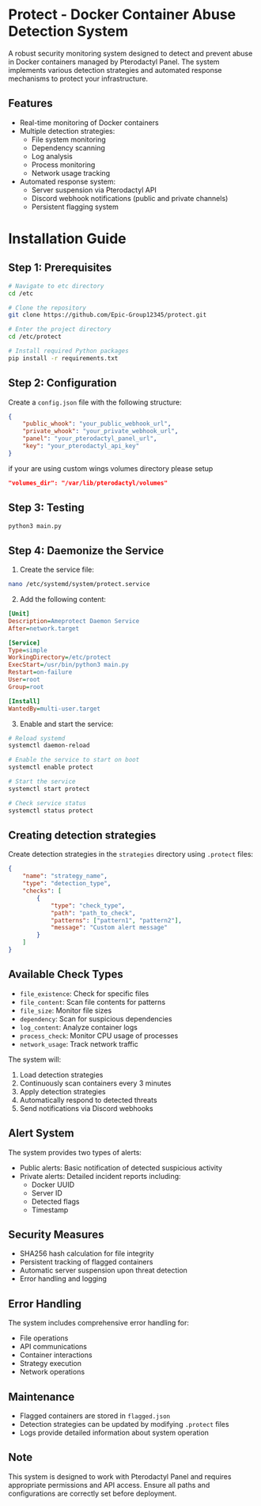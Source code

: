 
# Protect - Docker Container Abuse Detection System

A robust security monitoring system designed to detect and prevent abuse in Docker containers managed by Pterodactyl Panel. The system implements various detection strategies and automated response mechanisms to protect your infrastructure.

## Features

- Real-time monitoring of Docker containers
- Multiple detection strategies:
  - File system monitoring
  - Dependency scanning
  - Log analysis
  - Process monitoring
  - Network usage tracking
- Automated response system:
  - Server suspension via Pterodactyl API
  - Discord webhook notifications (public and private channels)
  - Persistent flagging system

# Installation Guide

## Step 1: Prerequisites
```bash
# Navigate to etc directory
cd /etc

# Clone the repository
git clone https://github.com/Epic-Group12345/protect.git

# Enter the project directory
cd /etc/protect

# Install required Python packages
pip install -r requirements.txt
```

## Step 2: Configuration

Create a `config.json` file with the following structure:
```json
{
    "public_whook": "your_public_webhook_url",
    "private_whook": "your_private_webhook_url",
    "panel": "your_pterodactyl_panel_url",
    "key": "your_pterodactyl_api_key"
}
```
if your are using custom wings volumes directory please setup
```json
"volumes_dir": "/var/lib/pterodactyl/volumes"
```

## Step 3: Testing
```bash
python3 main.py
```

## Step 4: Daemonize the Service

1. Create the service file:
```bash
nano /etc/systemd/system/protect.service
```

2. Add the following content:
```ini
[Unit]
Description=Ameprotect Daemon Service
After=network.target

[Service]
Type=simple
WorkingDirectory=/etc/protect
ExecStart=/usr/bin/python3 main.py
Restart=on-failure
User=root
Group=root

[Install]
WantedBy=multi-user.target
```

3. Enable and start the service:
```bash
# Reload systemd
systemctl daemon-reload

# Enable the service to start on boot
systemctl enable protect

# Start the service
systemctl start protect

# Check service status
systemctl status protect
```

## Creating detection strategies
Create detection strategies in the `strategies` directory using `.protect` files:
```json
{
    "name": "strategy_name",
    "type": "detection_type",
    "checks": [
        {
            "type": "check_type",
            "path": "path_to_check",
            "patterns": ["pattern1", "pattern2"],
            "message": "Custom alert message"
        }
    ]
}
```

## Available Check Types

- `file_existence`: Check for specific files
- `file_content`: Scan file contents for patterns
- `file_size`: Monitor file sizes
- `dependency`: Scan for suspicious dependencies
- `log_content`: Analyze container logs
- `process_check`: Monitor CPU usage of processes
- `network_usage`: Track network traffic

The system will:
1. Load detection strategies
2. Continuously scan containers every 3 minutes
3. Apply detection strategies
4. Automatically respond to detected threats
5. Send notifications via Discord webhooks

## Alert System

The system provides two types of alerts:
- Public alerts: Basic notification of detected suspicious activity
- Private alerts: Detailed incident reports including:
  - Docker UUID
  - Server ID
  - Detected flags
  - Timestamp

## Security Measures

- SHA256 hash calculation for file integrity
- Persistent tracking of flagged containers
- Automatic server suspension upon threat detection
- Error handling and logging

## Error Handling

The system includes comprehensive error handling for:
- File operations
- API communications
- Container interactions
- Strategy execution
- Network operations

## Maintenance

- Flagged containers are stored in `flagged.json`
- Detection strategies can be updated by modifying `.protect` files
- Logs provide detailed information about system operation

## Note

This system is designed to work with Pterodactyl Panel and requires appropriate permissions and API access. Ensure all paths and configurations are correctly set before deployment.
